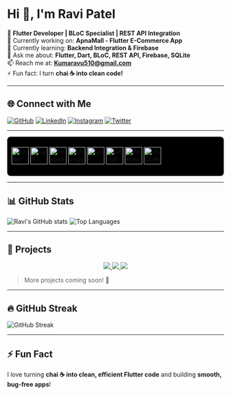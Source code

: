 # Hi 👋, I'm Ravi Patel

🚀 **Flutter Developer | BLoC Specialist | REST API Integration**  
🔭 Currently working on: **ApnaMall - Flutter E-Commerce App**  
🌱 Currently learning: **Backend Integration & Firebase**  
💬 Ask me about: **Flutter, Dart, BLoC, REST API, Firebase, SQLite**  
📫 Reach me at: **Kumaravu510@gmail.com**  
⚡ Fun fact: I turn **chai ☕ into clean code!**

---

## 🌐 Connect with Me
[![GitHub](https://img.shields.io/badge/GitHub-black?style=for-the-badge&logo=github)](https://github.com/ravipatel1999)
[![LinkedIn](https://img.shields.io/badge/LinkedIn-blue?style=for-the-badge&logo=linkedin)](https://www.linkedin.com/in/ravipatel1999)
[![Instagram](https://img.shields.io/badge/Instagram-purple?style=for-the-badge&logo=instagram)](https://www.instagram.com/ravipatel1999)
[![Twitter](https://img.shields.io/badge/Twitter-blue?style=for-the-badge&logo=twitter)](https://twitter.com/ravipatel1999)

---
<div style="background-color: black; padding: 10px; border-radius: 8px;">
  <p align="left">
    <img src="https://img.icons8.com/color/48/000000/flutter.png" alt="Flutter" width="40" height="40"/>
    <img src="https://img.icons8.com/color/48/000000/dart.png" alt="Dart" width="40" height="40"/>
    <img src="https://img.icons8.com/color/48/000000/firebase.png" alt="Firebase" width="40" height="40"/>
    <img src="https://img.icons8.com/color/48/000000/mongodb.png" alt="MongoDB" width="40" height="40"/>
    <img src="https://img.icons8.com/color/48/000000/git.png" alt="Git" width="40" height="40"/>
    <img src="https://img.icons8.com/color/48/000000/github.png" alt="GitHub" width="40" height="40"/>
    <img src="https://img.icons8.com/color/48/000000/postman.png" alt="Postman" width="40" height="40"/>
    <img src="https://img.icons8.com/color/48/000000/visual-studio-code-2019.png" alt="VSCode" width="40" height="40"/>
  </p>
</div>

---

## 📊 GitHub Stats
![Ravi's GitHub stats](https://github-readme-stats.vercel.app/api?username=ravipatel1999&show_icons=true&theme=radical)
![Top Languages](https://github-readme-stats.vercel.app/api/top-langs/?username=ravipatel1999&layout=compact&theme=radical)

---

## 📌 Projects
<div align="center">
  <a href="https://github.com/ravipatel1999/ApnaMall">
    <img src="https://img.shields.io/badge/ApnaMall-Flutter-blue?style=for-the-badge&logo=flutter" />
  </a>
  <a href="https://github.com/ravipatel1999/LoanApp">
    <img src="https://img.shields.io/badge/LoanApp-Flutter-orange?style=for-the-badge&logo=flutter" />
  </a>
  <a href="https://ravipatelfolio.netlify.app">
    <img src="https://img.shields.io/badge/Portfolio-Website-green?style=for-the-badge&logo=google-chrome" />
  </a>
</div>

> More projects coming soon! 🚀

---

## 🔥 GitHub Streak
![GitHub Streak](https://github-readme-streak-stats.herokuapp.com/?user=ravipatel1999&theme=radical&hide_border=true)

---

## ⚡ Fun Fact
I love turning **chai ☕ into clean, efficient Flutter code** and building **smooth, bug-free apps**!
